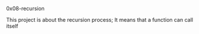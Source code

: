 0x08-recursion

This project is about the recursion process; It means that a function can call itself
